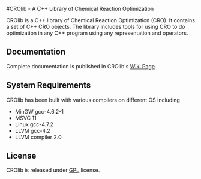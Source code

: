 #CROlib - A C++ Library of Chemical Reaction Optimization

CROlib is a C++ library of Chemical Reaction Optimization (CRO). It contains a set of C++ CRO objects. The library includes tools for using CRO to do optimization in any C++ program using any representation and operators.

## Documentation

Complete documentation is pubilshed in CROlib's [Wiki Page](https://github.com/yujianqiao/CROlib/wiki).

## System Requirements

CROlib has been built with various compilers on different OS including

* MinGW gcc-4.6.2-1
* MSVC 11
* Linux gcc-4.7.2
* LLVM gcc-4.2
* LLVM compiler 2.0

## License

CROlib is released under [GPL](http://www.gnu.org/licenses/gpl.html) license.
